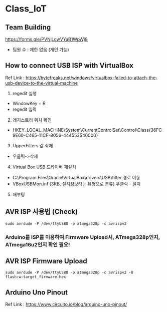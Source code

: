 # Class_IoT

## Team Building
https://forms.gle/PVNjLcwVYaB1WpWj8
- 팀원 수 : 제한 없음 (개인 가능)

## How to connect USB ISP with VirtualBox

Ref Link :  https://bytefreaks.net/windows/virtualbox-failed-to-attach-the-usb-device-to-the-virtual-machine

1. regedit 실행
* WindowKey + R 
* regedit 입력

2. 레지스트리 위치 확인 
* HKEY_LOCAL_MACHINE\System\CurrentControlSet\Control\Class\{36FC9E60-C465-11CF-8056-444553540000}

3. UpperFilters 값 삭제
* 우클릭->삭제

4. Virtual Box USB 드라이버 재설치
* C:\Program Files\Oracle\VirtualBox\drivers\USB\filter 경로 이동
* VBoxUSBMon.inf (3KB, 설치정보라는 유형으로 분류) 우클릭 - 설치

5. 재부팅

## AVR ISP 사용법 (Check)
    sudo avrdude -P /dev/ttyUSB0 -p atmega328p -c avrispv2
### Arduino를 ISP를 이용하여 Firmware Upload시, ATmega328p인지, ATmega16u2인지 확인 필요!
    
## AVR ISP Firmware Upload
    sudo avrdude -P /dev/ttyUSB0 -p atmega328p -c avrispv2 -U flash:w:target_firmware.hex

## Arduino Uno Pinout
Ref Link : https://www.circuito.io/blog/arduino-uno-pinout/
